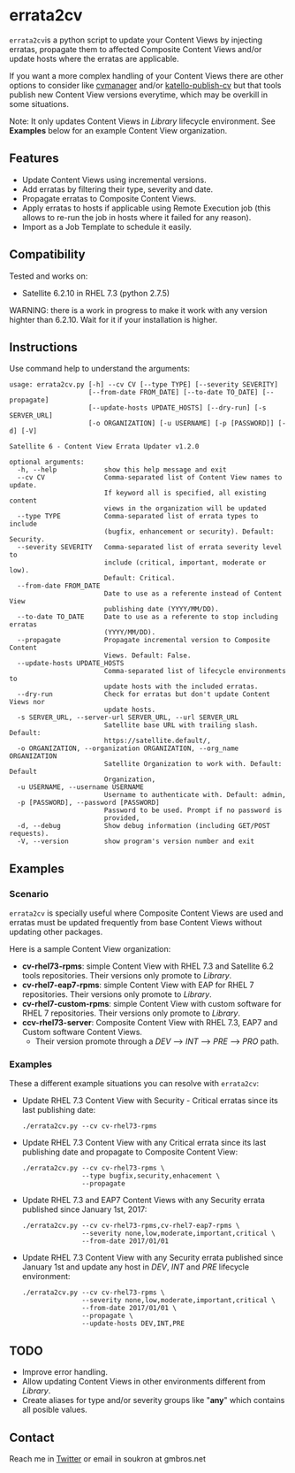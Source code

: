 # errata2cv
`errata2cv`is a python script to update your Content Views by injecting erratas, propagate them
to affected Composite Content Views and/or update hosts	where the erratas are
applicable.

If you want a more complex handling of your Content Views there are other options to consider like
[cvmanager](https://github.com/RedHatSatellite/katello-cvmanager) and/or [katello-publish-cv](https://github.com/RedHatSatellite/katello-publish-cvs) but that tools publish new Content View versions everytime, which may be overkill in some situations.

Note: It only updates Content Views in _Library_ lifecycle environment. See **Examples** below for an example Content View organization.

## Features
* Update Content Views using incremental versions.
* Add erratas by filtering their type, severity and date.
* Propagate erratas to Composite Content Views.
* Apply erratas to hosts if applicable using Remote Execution job (this allows to re-run the job in hosts where it failed for any reason).
* Import as a Job Template to schedule it easily.

## Compatibility
Tested and works on: 
* Satellite 6.2.10 in RHEL 7.3 (python 2.7.5) 

WARNING: there is a work in progress to make it work with any version highter than 6.2.10. Wait for it if your installation is higher.

## Instructions
Use command help to understand the arguments:

~~~
usage: errata2cv.py [-h] --cv CV [--type TYPE] [--severity SEVERITY]
                    [--from-date FROM_DATE] [--to-date TO_DATE] [--propagate]
                    [--update-hosts UPDATE_HOSTS] [--dry-run] [-s SERVER_URL]
                    [-o ORGANIZATION] [-u USERNAME] [-p [PASSWORD]] [-d] [-V]

Satellite 6 - Content View Errata Updater v1.2.0

optional arguments:
  -h, --help            show this help message and exit
  --cv CV               Comma-separated list of Content View names to update.
                        If keyword all is specified, all existing content
                        views in the organization will be updated
  --type TYPE           Comma-separated list of errata types to include
                        (bugfix, enhancement or security). Default: Security.
  --severity SEVERITY   Comma-separated list of errata severity level to
                        include (critical, important, moderate or low).
                        Default: Critical.
  --from-date FROM_DATE
                        Date to use as a referente instead of Content View
                        publishing date (YYYY/MM/DD).
  --to-date TO_DATE     Date to use as a referente to stop including erratas
                        (YYYY/MM/DD).
  --propagate           Propagate incremental version to Composite Content
                        Views. Default: False.
  --update-hosts UPDATE_HOSTS
                        Comma-separated list of lifecycle environments to
                        update hosts with the included erratas.
  --dry-run             Check for erratas but don't update Content Views nor
                        update hosts.
  -s SERVER_URL, --server-url SERVER_URL, --url SERVER_URL
                        Satellite base URL with trailing slash. Default:
                        https://satellite.default/,
  -o ORGANIZATION, --organization ORGANIZATION, --org_name ORGANIZATION
                        Satellite Organization to work with. Default: Default
                        Organization,
  -u USERNAME, --username USERNAME
                        Username to authenticate with. Default: admin,
  -p [PASSWORD], --password [PASSWORD]
                        Password to be used. Prompt if no password is
                        provided,
  -d, --debug           Show debug information (including GET/POST requests).
  -V, --version         show program's version number and exit
~~~

## Examples
### Scenario
`errata2cv` is specially useful where Composite Content Views are used and erratas must be updated frequently from base Content Views without updating other packages.

Here is a sample Content View organization:
  * **cv-rhel73-rpms**: simple Content View with RHEL 7.3 and Satellite 6.2 tools repositories. Their versions only promote to _Library_.
  * **cv-rhel7-eap7-rpms**: simple Content View with EAP for RHEL 7 repositories. Their versions only promote to _Library_.
  * **cv-rhel7-custom-rpms**: simple Content View with custom software for RHEL 7 repositories. Their versions only promote to _Library_.
  * **ccv-rhel73-server**: Composite Content View with RHEL 7.3, EAP7 and Custom software Content Views. 
    * Their version promote through a _DEV_ --> _INT_ --> _PRE_ --> _PRO_ path.

### Examples
These a different example situations you can resolve with `errata2cv`:
* Update RHEL 7.3 Content View with Security - Critical erratas since its last publishing date:
  ~~~
  ./errata2cv.py --cv cv-rhel73-rpms
  ~~~
* Update RHEL 7.3 Content View with any Critical errata since its last publishing date and propagate to Composite Content View:
   ~~~
  ./errata2cv.py --cv cv-rhel73-rpms \
                  --type bugfix,security,enhacement \
                  --propagate
  ~~~
* Update RHEL 7.3 and EAP7 Content Views with any Security errata published since January 1st, 2017:
  ~~~
  ./errata2cv.py --cv cv-rhel73-rpms,cv-rhel7-eap7-rpms \
                 --severity none,low,moderate,important,critical \
                 --from-date 2017/01/01
  ~~~
* Update RHEL 7.3 Content View with any Security errata published since January 1st and update any host in _DEV_, _INT_ and _PRE_ lifecycle environment:
  ~~~
  ./errata2cv.py --cv cv-rhel73-rpms \
                 --severity none,low,moderate,important,critical \
                 --from-date 2017/01/01 \
                 --propagate \
                 --update-hosts DEV,INT,PRE
  ~~~

## TODO
* Improve error handling.
* Allow updating Content Views in other environments different from _Library_.
* Create aliases for type and/or severity groups like "**any**" which contains all posible values.

## Contact
Reach me in [Twitter](http://twitter.com/soukron) or email in soukron at gmbros.net
